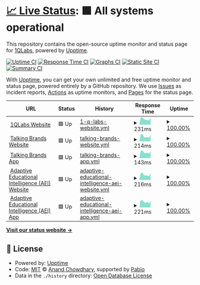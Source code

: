# [📈 Live Status](https://status.1qlabs.ai): <!--live status--> **🟩 All systems operational**

This repository contains the open-source uptime monitor and status page for [1QLabs](https://www.1qlabs.ai), powered by [Upptime](https://github.com/upptime/upptime).

[![Uptime CI](https://github.com/1QLabs/status/workflows/Uptime%20CI/badge.svg)](https://github.com/1QLabs/status/actions?query=workflow%3A%22Uptime+CI%22)
[![Response Time CI](https://github.com/1QLabs/status/workflows/Response%20Time%20CI/badge.svg)](https://github.com/1QLabs/status/actions?query=workflow%3A%22Response+Time+CI%22)
[![Graphs CI](https://github.com/1QLabs/status/workflows/Graphs%20CI/badge.svg)](https://github.com/1QLabs/status/actions?query=workflow%3A%22Graphs+CI%22)
[![Static Site CI](https://github.com/1QLabs/status/workflows/Static%20Site%20CI/badge.svg)](https://github.com/1QLabs/status/actions?query=workflow%3A%22Static+Site+CI%22)
[![Summary CI](https://github.com/1QLabs/status/workflows/Summary%20CI/badge.svg)](https://github.com/1QLabs/status/actions?query=workflow%3A%22Summary+CI%22)

With [Upptime](https://upptime.js.org), you can get your own unlimited and free uptime monitor and status page, powered entirely by a GitHub repository. We use [Issues](https://github.com/1QLabs/status/issues) as incident reports, [Actions](https://github.com/1QLabs/status/actions) as uptime monitors, and [Pages](https://status.1qlabs.ai) for the status page.

<!--start: status pages-->
<!-- This summary is generated by Upptime (https://github.com/upptime/upptime) -->
<!-- Do not edit this manually, your changes will be overwritten -->
<!-- prettier-ignore -->
| URL | Status | History | Response Time | Uptime |
| --- | ------ | ------- | ------------- | ------ |
| <img alt="" src="https://icons.duckduckgo.com/ip3/www.1qlabs.ai.ico" height="13"> [1QLabs Website](https://www.1qlabs.ai) | 🟩 Up | [1-q-labs-website.yml](https://github.com/1QLabs/status/commits/HEAD/history/1-q-labs-website.yml) | <details><summary><img alt="Response time graph" src="./graphs/1-q-labs-website/response-time-week.png" height="20"> 231ms</summary><br><a href="https://status.1qlabs.ai/history/1-q-labs-website"><img alt="Response time 285" src="https://img.shields.io/endpoint?url=https%3A%2F%2Fraw.githubusercontent.com%2F1QLabs%2Fstatus%2FHEAD%2Fapi%2F1-q-labs-website%2Fresponse-time.json"></a><br><a href="https://status.1qlabs.ai/history/1-q-labs-website"><img alt="24-hour response time 285" src="https://img.shields.io/endpoint?url=https%3A%2F%2Fraw.githubusercontent.com%2F1QLabs%2Fstatus%2FHEAD%2Fapi%2F1-q-labs-website%2Fresponse-time-day.json"></a><br><a href="https://status.1qlabs.ai/history/1-q-labs-website"><img alt="7-day response time 231" src="https://img.shields.io/endpoint?url=https%3A%2F%2Fraw.githubusercontent.com%2F1QLabs%2Fstatus%2FHEAD%2Fapi%2F1-q-labs-website%2Fresponse-time-week.json"></a><br><a href="https://status.1qlabs.ai/history/1-q-labs-website"><img alt="30-day response time 262" src="https://img.shields.io/endpoint?url=https%3A%2F%2Fraw.githubusercontent.com%2F1QLabs%2Fstatus%2FHEAD%2Fapi%2F1-q-labs-website%2Fresponse-time-month.json"></a><br><a href="https://status.1qlabs.ai/history/1-q-labs-website"><img alt="1-year response time 285" src="https://img.shields.io/endpoint?url=https%3A%2F%2Fraw.githubusercontent.com%2F1QLabs%2Fstatus%2FHEAD%2Fapi%2F1-q-labs-website%2Fresponse-time-year.json"></a></details> | <details><summary><a href="https://status.1qlabs.ai/history/1-q-labs-website">100.00%</a></summary><a href="https://status.1qlabs.ai/history/1-q-labs-website"><img alt="All-time uptime 100.00%" src="https://img.shields.io/endpoint?url=https%3A%2F%2Fraw.githubusercontent.com%2F1QLabs%2Fstatus%2FHEAD%2Fapi%2F1-q-labs-website%2Fuptime.json"></a><br><a href="https://status.1qlabs.ai/history/1-q-labs-website"><img alt="24-hour uptime 100.00%" src="https://img.shields.io/endpoint?url=https%3A%2F%2Fraw.githubusercontent.com%2F1QLabs%2Fstatus%2FHEAD%2Fapi%2F1-q-labs-website%2Fuptime-day.json"></a><br><a href="https://status.1qlabs.ai/history/1-q-labs-website"><img alt="7-day uptime 100.00%" src="https://img.shields.io/endpoint?url=https%3A%2F%2Fraw.githubusercontent.com%2F1QLabs%2Fstatus%2FHEAD%2Fapi%2F1-q-labs-website%2Fuptime-week.json"></a><br><a href="https://status.1qlabs.ai/history/1-q-labs-website"><img alt="30-day uptime 100.00%" src="https://img.shields.io/endpoint?url=https%3A%2F%2Fraw.githubusercontent.com%2F1QLabs%2Fstatus%2FHEAD%2Fapi%2F1-q-labs-website%2Fuptime-month.json"></a><br><a href="https://status.1qlabs.ai/history/1-q-labs-website"><img alt="1-year uptime 100.00%" src="https://img.shields.io/endpoint?url=https%3A%2F%2Fraw.githubusercontent.com%2F1QLabs%2Fstatus%2FHEAD%2Fapi%2F1-q-labs-website%2Fuptime-year.json"></a></details>
| <img alt="" src="https://icons.duckduckgo.com/ip3/www.talkingbrands.ai.ico" height="13"> [Talking Brands Website](https://www.talkingbrands.ai) | 🟩 Up | [talking-brands-website.yml](https://github.com/1QLabs/status/commits/HEAD/history/talking-brands-website.yml) | <details><summary><img alt="Response time graph" src="./graphs/talking-brands-website/response-time-week.png" height="20"> 214ms</summary><br><a href="https://status.1qlabs.ai/history/talking-brands-website"><img alt="Response time 249" src="https://img.shields.io/endpoint?url=https%3A%2F%2Fraw.githubusercontent.com%2F1QLabs%2Fstatus%2FHEAD%2Fapi%2Ftalking-brands-website%2Fresponse-time.json"></a><br><a href="https://status.1qlabs.ai/history/talking-brands-website"><img alt="24-hour response time 286" src="https://img.shields.io/endpoint?url=https%3A%2F%2Fraw.githubusercontent.com%2F1QLabs%2Fstatus%2FHEAD%2Fapi%2Ftalking-brands-website%2Fresponse-time-day.json"></a><br><a href="https://status.1qlabs.ai/history/talking-brands-website"><img alt="7-day response time 214" src="https://img.shields.io/endpoint?url=https%3A%2F%2Fraw.githubusercontent.com%2F1QLabs%2Fstatus%2FHEAD%2Fapi%2Ftalking-brands-website%2Fresponse-time-week.json"></a><br><a href="https://status.1qlabs.ai/history/talking-brands-website"><img alt="30-day response time 271" src="https://img.shields.io/endpoint?url=https%3A%2F%2Fraw.githubusercontent.com%2F1QLabs%2Fstatus%2FHEAD%2Fapi%2Ftalking-brands-website%2Fresponse-time-month.json"></a><br><a href="https://status.1qlabs.ai/history/talking-brands-website"><img alt="1-year response time 249" src="https://img.shields.io/endpoint?url=https%3A%2F%2Fraw.githubusercontent.com%2F1QLabs%2Fstatus%2FHEAD%2Fapi%2Ftalking-brands-website%2Fresponse-time-year.json"></a></details> | <details><summary><a href="https://status.1qlabs.ai/history/talking-brands-website">100.00%</a></summary><a href="https://status.1qlabs.ai/history/talking-brands-website"><img alt="All-time uptime 100.00%" src="https://img.shields.io/endpoint?url=https%3A%2F%2Fraw.githubusercontent.com%2F1QLabs%2Fstatus%2FHEAD%2Fapi%2Ftalking-brands-website%2Fuptime.json"></a><br><a href="https://status.1qlabs.ai/history/talking-brands-website"><img alt="24-hour uptime 100.00%" src="https://img.shields.io/endpoint?url=https%3A%2F%2Fraw.githubusercontent.com%2F1QLabs%2Fstatus%2FHEAD%2Fapi%2Ftalking-brands-website%2Fuptime-day.json"></a><br><a href="https://status.1qlabs.ai/history/talking-brands-website"><img alt="7-day uptime 100.00%" src="https://img.shields.io/endpoint?url=https%3A%2F%2Fraw.githubusercontent.com%2F1QLabs%2Fstatus%2FHEAD%2Fapi%2Ftalking-brands-website%2Fuptime-week.json"></a><br><a href="https://status.1qlabs.ai/history/talking-brands-website"><img alt="30-day uptime 100.00%" src="https://img.shields.io/endpoint?url=https%3A%2F%2Fraw.githubusercontent.com%2F1QLabs%2Fstatus%2FHEAD%2Fapi%2Ftalking-brands-website%2Fuptime-month.json"></a><br><a href="https://status.1qlabs.ai/history/talking-brands-website"><img alt="1-year uptime 100.00%" src="https://img.shields.io/endpoint?url=https%3A%2F%2Fraw.githubusercontent.com%2F1QLabs%2Fstatus%2FHEAD%2Fapi%2Ftalking-brands-website%2Fuptime-year.json"></a></details>
| <img alt="" src="https://icons.duckduckgo.com/ip3/app.talkingbrands.ai.ico" height="13"> [Talking Brands App](https://app.talkingbrands.ai) | 🟩 Up | [talking-brands-app.yml](https://github.com/1QLabs/status/commits/HEAD/history/talking-brands-app.yml) | <details><summary><img alt="Response time graph" src="./graphs/talking-brands-app/response-time-week.png" height="20"> 143ms</summary><br><a href="https://status.1qlabs.ai/history/talking-brands-app"><img alt="Response time 138" src="https://img.shields.io/endpoint?url=https%3A%2F%2Fraw.githubusercontent.com%2F1QLabs%2Fstatus%2FHEAD%2Fapi%2Ftalking-brands-app%2Fresponse-time.json"></a><br><a href="https://status.1qlabs.ai/history/talking-brands-app"><img alt="24-hour response time 173" src="https://img.shields.io/endpoint?url=https%3A%2F%2Fraw.githubusercontent.com%2F1QLabs%2Fstatus%2FHEAD%2Fapi%2Ftalking-brands-app%2Fresponse-time-day.json"></a><br><a href="https://status.1qlabs.ai/history/talking-brands-app"><img alt="7-day response time 143" src="https://img.shields.io/endpoint?url=https%3A%2F%2Fraw.githubusercontent.com%2F1QLabs%2Fstatus%2FHEAD%2Fapi%2Ftalking-brands-app%2Fresponse-time-week.json"></a><br><a href="https://status.1qlabs.ai/history/talking-brands-app"><img alt="30-day response time 145" src="https://img.shields.io/endpoint?url=https%3A%2F%2Fraw.githubusercontent.com%2F1QLabs%2Fstatus%2FHEAD%2Fapi%2Ftalking-brands-app%2Fresponse-time-month.json"></a><br><a href="https://status.1qlabs.ai/history/talking-brands-app"><img alt="1-year response time 138" src="https://img.shields.io/endpoint?url=https%3A%2F%2Fraw.githubusercontent.com%2F1QLabs%2Fstatus%2FHEAD%2Fapi%2Ftalking-brands-app%2Fresponse-time-year.json"></a></details> | <details><summary><a href="https://status.1qlabs.ai/history/talking-brands-app">100.00%</a></summary><a href="https://status.1qlabs.ai/history/talking-brands-app"><img alt="All-time uptime 100.00%" src="https://img.shields.io/endpoint?url=https%3A%2F%2Fraw.githubusercontent.com%2F1QLabs%2Fstatus%2FHEAD%2Fapi%2Ftalking-brands-app%2Fuptime.json"></a><br><a href="https://status.1qlabs.ai/history/talking-brands-app"><img alt="24-hour uptime 100.00%" src="https://img.shields.io/endpoint?url=https%3A%2F%2Fraw.githubusercontent.com%2F1QLabs%2Fstatus%2FHEAD%2Fapi%2Ftalking-brands-app%2Fuptime-day.json"></a><br><a href="https://status.1qlabs.ai/history/talking-brands-app"><img alt="7-day uptime 100.00%" src="https://img.shields.io/endpoint?url=https%3A%2F%2Fraw.githubusercontent.com%2F1QLabs%2Fstatus%2FHEAD%2Fapi%2Ftalking-brands-app%2Fuptime-week.json"></a><br><a href="https://status.1qlabs.ai/history/talking-brands-app"><img alt="30-day uptime 100.00%" src="https://img.shields.io/endpoint?url=https%3A%2F%2Fraw.githubusercontent.com%2F1QLabs%2Fstatus%2FHEAD%2Fapi%2Ftalking-brands-app%2Fuptime-month.json"></a><br><a href="https://status.1qlabs.ai/history/talking-brands-app"><img alt="1-year uptime 100.00%" src="https://img.shields.io/endpoint?url=https%3A%2F%2Fraw.githubusercontent.com%2F1QLabs%2Fstatus%2FHEAD%2Fapi%2Ftalking-brands-app%2Fuptime-year.json"></a></details>
| <img alt="" src="https://icons.duckduckgo.com/ip3/www.thelearning.ai.ico" height="13"> [Adaptive Educational Intelligence (AEI) Website](https://www.thelearning.ai) | 🟩 Up | [adaptive-educational-intelligence-aei-website.yml](https://github.com/1QLabs/status/commits/HEAD/history/adaptive-educational-intelligence-aei-website.yml) | <details><summary><img alt="Response time graph" src="./graphs/adaptive-educational-intelligence-aei-website/response-time-week.png" height="20"> 216ms</summary><br><a href="https://status.1qlabs.ai/history/adaptive-educational-intelligence-aei-website"><img alt="Response time 309" src="https://img.shields.io/endpoint?url=https%3A%2F%2Fraw.githubusercontent.com%2F1QLabs%2Fstatus%2FHEAD%2Fapi%2Fadaptive-educational-intelligence-aei-website%2Fresponse-time.json"></a><br><a href="https://status.1qlabs.ai/history/adaptive-educational-intelligence-aei-website"><img alt="24-hour response time 274" src="https://img.shields.io/endpoint?url=https%3A%2F%2Fraw.githubusercontent.com%2F1QLabs%2Fstatus%2FHEAD%2Fapi%2Fadaptive-educational-intelligence-aei-website%2Fresponse-time-day.json"></a><br><a href="https://status.1qlabs.ai/history/adaptive-educational-intelligence-aei-website"><img alt="7-day response time 216" src="https://img.shields.io/endpoint?url=https%3A%2F%2Fraw.githubusercontent.com%2F1QLabs%2Fstatus%2FHEAD%2Fapi%2Fadaptive-educational-intelligence-aei-website%2Fresponse-time-week.json"></a><br><a href="https://status.1qlabs.ai/history/adaptive-educational-intelligence-aei-website"><img alt="30-day response time 390" src="https://img.shields.io/endpoint?url=https%3A%2F%2Fraw.githubusercontent.com%2F1QLabs%2Fstatus%2FHEAD%2Fapi%2Fadaptive-educational-intelligence-aei-website%2Fresponse-time-month.json"></a><br><a href="https://status.1qlabs.ai/history/adaptive-educational-intelligence-aei-website"><img alt="1-year response time 309" src="https://img.shields.io/endpoint?url=https%3A%2F%2Fraw.githubusercontent.com%2F1QLabs%2Fstatus%2FHEAD%2Fapi%2Fadaptive-educational-intelligence-aei-website%2Fresponse-time-year.json"></a></details> | <details><summary><a href="https://status.1qlabs.ai/history/adaptive-educational-intelligence-aei-website">100.00%</a></summary><a href="https://status.1qlabs.ai/history/adaptive-educational-intelligence-aei-website"><img alt="All-time uptime 100.00%" src="https://img.shields.io/endpoint?url=https%3A%2F%2Fraw.githubusercontent.com%2F1QLabs%2Fstatus%2FHEAD%2Fapi%2Fadaptive-educational-intelligence-aei-website%2Fuptime.json"></a><br><a href="https://status.1qlabs.ai/history/adaptive-educational-intelligence-aei-website"><img alt="24-hour uptime 100.00%" src="https://img.shields.io/endpoint?url=https%3A%2F%2Fraw.githubusercontent.com%2F1QLabs%2Fstatus%2FHEAD%2Fapi%2Fadaptive-educational-intelligence-aei-website%2Fuptime-day.json"></a><br><a href="https://status.1qlabs.ai/history/adaptive-educational-intelligence-aei-website"><img alt="7-day uptime 100.00%" src="https://img.shields.io/endpoint?url=https%3A%2F%2Fraw.githubusercontent.com%2F1QLabs%2Fstatus%2FHEAD%2Fapi%2Fadaptive-educational-intelligence-aei-website%2Fuptime-week.json"></a><br><a href="https://status.1qlabs.ai/history/adaptive-educational-intelligence-aei-website"><img alt="30-day uptime 100.00%" src="https://img.shields.io/endpoint?url=https%3A%2F%2Fraw.githubusercontent.com%2F1QLabs%2Fstatus%2FHEAD%2Fapi%2Fadaptive-educational-intelligence-aei-website%2Fuptime-month.json"></a><br><a href="https://status.1qlabs.ai/history/adaptive-educational-intelligence-aei-website"><img alt="1-year uptime 100.00%" src="https://img.shields.io/endpoint?url=https%3A%2F%2Fraw.githubusercontent.com%2F1QLabs%2Fstatus%2FHEAD%2Fapi%2Fadaptive-educational-intelligence-aei-website%2Fuptime-year.json"></a></details>
| <img alt="" src="https://icons.duckduckgo.com/ip3/app.thelearning.ai.ico" height="13"> [Adaptive Educational Intelligence (AEI) App](https://app.thelearning.ai) | 🟩 Up | [adaptive-educational-intelligence-aei-app.yml](https://github.com/1QLabs/status/commits/HEAD/history/adaptive-educational-intelligence-aei-app.yml) | <details><summary><img alt="Response time graph" src="./graphs/adaptive-educational-intelligence-aei-app/response-time-week.png" height="20"> 221ms</summary><br><a href="https://status.1qlabs.ai/history/adaptive-educational-intelligence-aei-app"><img alt="Response time 235" src="https://img.shields.io/endpoint?url=https%3A%2F%2Fraw.githubusercontent.com%2F1QLabs%2Fstatus%2FHEAD%2Fapi%2Fadaptive-educational-intelligence-aei-app%2Fresponse-time.json"></a><br><a href="https://status.1qlabs.ai/history/adaptive-educational-intelligence-aei-app"><img alt="24-hour response time 233" src="https://img.shields.io/endpoint?url=https%3A%2F%2Fraw.githubusercontent.com%2F1QLabs%2Fstatus%2FHEAD%2Fapi%2Fadaptive-educational-intelligence-aei-app%2Fresponse-time-day.json"></a><br><a href="https://status.1qlabs.ai/history/adaptive-educational-intelligence-aei-app"><img alt="7-day response time 221" src="https://img.shields.io/endpoint?url=https%3A%2F%2Fraw.githubusercontent.com%2F1QLabs%2Fstatus%2FHEAD%2Fapi%2Fadaptive-educational-intelligence-aei-app%2Fresponse-time-week.json"></a><br><a href="https://status.1qlabs.ai/history/adaptive-educational-intelligence-aei-app"><img alt="30-day response time 373" src="https://img.shields.io/endpoint?url=https%3A%2F%2Fraw.githubusercontent.com%2F1QLabs%2Fstatus%2FHEAD%2Fapi%2Fadaptive-educational-intelligence-aei-app%2Fresponse-time-month.json"></a><br><a href="https://status.1qlabs.ai/history/adaptive-educational-intelligence-aei-app"><img alt="1-year response time 235" src="https://img.shields.io/endpoint?url=https%3A%2F%2Fraw.githubusercontent.com%2F1QLabs%2Fstatus%2FHEAD%2Fapi%2Fadaptive-educational-intelligence-aei-app%2Fresponse-time-year.json"></a></details> | <details><summary><a href="https://status.1qlabs.ai/history/adaptive-educational-intelligence-aei-app">100.00%</a></summary><a href="https://status.1qlabs.ai/history/adaptive-educational-intelligence-aei-app"><img alt="All-time uptime 100.00%" src="https://img.shields.io/endpoint?url=https%3A%2F%2Fraw.githubusercontent.com%2F1QLabs%2Fstatus%2FHEAD%2Fapi%2Fadaptive-educational-intelligence-aei-app%2Fuptime.json"></a><br><a href="https://status.1qlabs.ai/history/adaptive-educational-intelligence-aei-app"><img alt="24-hour uptime 100.00%" src="https://img.shields.io/endpoint?url=https%3A%2F%2Fraw.githubusercontent.com%2F1QLabs%2Fstatus%2FHEAD%2Fapi%2Fadaptive-educational-intelligence-aei-app%2Fuptime-day.json"></a><br><a href="https://status.1qlabs.ai/history/adaptive-educational-intelligence-aei-app"><img alt="7-day uptime 100.00%" src="https://img.shields.io/endpoint?url=https%3A%2F%2Fraw.githubusercontent.com%2F1QLabs%2Fstatus%2FHEAD%2Fapi%2Fadaptive-educational-intelligence-aei-app%2Fuptime-week.json"></a><br><a href="https://status.1qlabs.ai/history/adaptive-educational-intelligence-aei-app"><img alt="30-day uptime 100.00%" src="https://img.shields.io/endpoint?url=https%3A%2F%2Fraw.githubusercontent.com%2F1QLabs%2Fstatus%2FHEAD%2Fapi%2Fadaptive-educational-intelligence-aei-app%2Fuptime-month.json"></a><br><a href="https://status.1qlabs.ai/history/adaptive-educational-intelligence-aei-app"><img alt="1-year uptime 100.00%" src="https://img.shields.io/endpoint?url=https%3A%2F%2Fraw.githubusercontent.com%2F1QLabs%2Fstatus%2FHEAD%2Fapi%2Fadaptive-educational-intelligence-aei-app%2Fuptime-year.json"></a></details>

<!--end: status pages-->

[**Visit our status website →**](https://status.1qlabs.ai)

## 📄 License

- Powered by: [Upptime](https://github.com/upptime/upptime)
- Code: [MIT](./LICENSE) © [Anand Chowdhary](https://anandchowdhary.com), supported by [Pabio](https://pabio.com)
- Data in the `./history` directory: [Open Database License](https://opendatacommons.org/licenses/odbl/1-0/)
